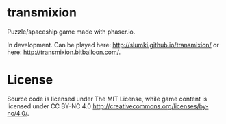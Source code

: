 # transmixion
Puzzle/spaceship game made with phaser.io.

In development. Can be played here: http://slumki.github.io/transmixion/ or here: http://transmixion.bitballoon.com/.

# License
Source code is licensed under The MIT License, while game content is licensed under CC BY-NC 4.0 http://creativecommons.org/licenses/by-nc/4.0/.